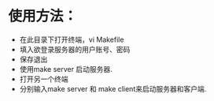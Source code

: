 # 使用方法：
* 在此目录下打开终端，vi Makefile
* 填入欲登录服务器的用户账号、密码
* 保存退出
* 使用make server 启动服务器.
* 打开另一个终端
* 分别输入make server 和 make client来启动服务器和客户端.
